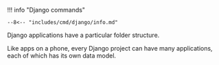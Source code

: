 !!! info "Django commands"

    --8<-- "includes/cmd/django/info.md"

Django applications have a particular folder structure.

Like apps on a phone, every Django project can have many applications, each of which has its own data model.
